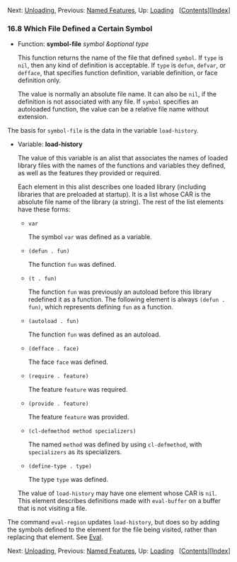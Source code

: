 

Next: [Unloading](Unloading.html), Previous: [Named Features](Named-Features.html), Up: [Loading](Loading.html)   \[[Contents](index.html#SEC_Contents "Table of contents")]\[[Index](Index.html "Index")]

### 16.8 Which File Defined a Certain Symbol

*   Function: **symbol-file** *symbol \&optional type*

    This function returns the name of the file that defined `symbol`. If `type` is `nil`, then any kind of definition is acceptable. If `type` is `defun`, `defvar`, or `defface`, that specifies function definition, variable definition, or face definition only.

    The value is normally an absolute file name. It can also be `nil`, if the definition is not associated with any file. If `symbol` specifies an autoloaded function, the value can be a relative file name without extension.

The basis for `symbol-file` is the data in the variable `load-history`.

*   Variable: **load-history**

    The value of this variable is an alist that associates the names of loaded library files with the names of the functions and variables they defined, as well as the features they provided or required.

    Each element in this alist describes one loaded library (including libraries that are preloaded at startup). It is a list whose CAR is the absolute file name of the library (a string). The rest of the list elements have these forms:

    *   `var`

        The symbol `var` was defined as a variable.

    *   `(defun . fun)`

        The function `fun` was defined.

    *   `(t . fun)`

        The function `fun` was previously an autoload before this library redefined it as a function. The following element is always `(defun . fun)`, which represents defining `fun` as a function.

    *   `(autoload . fun)`

        The function `fun` was defined as an autoload.

    *   `(defface . face)`

        The face `face` was defined.

    *   `(require . feature)`

        The feature `feature` was required.

    *   `(provide . feature)`

        The feature `feature` was provided.

    *   `(cl-defmethod method specializers)`

        The named `method` was defined by using `cl-defmethod`, with `specializers` as its specializers.

    *   `(define-type . type)`

        The type `type` was defined.

    The value of `load-history` may have one element whose CAR is `nil`. This element describes definitions made with `eval-buffer` on a buffer that is not visiting a file.

The command `eval-region` updates `load-history`, but does so by adding the symbols defined to the element for the file being visited, rather than replacing that element. See [Eval](Eval.html).

Next: [Unloading](Unloading.html), Previous: [Named Features](Named-Features.html), Up: [Loading](Loading.html)   \[[Contents](index.html#SEC_Contents "Table of contents")]\[[Index](Index.html "Index")]
